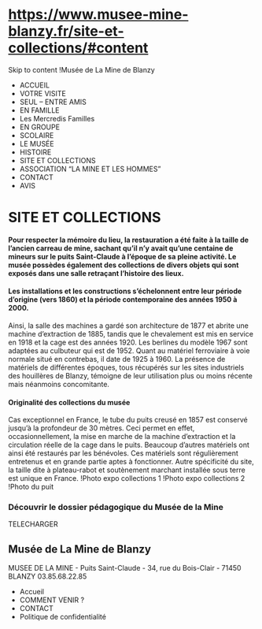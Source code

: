 # https://www.musee-mine-blanzy.fr/site-et-collections/#content

Skip to content
!Musée de La Mine de Blanzy
 * ACCUEIL
 * VOTRE VISITE
 * SEUL – ENTRE AMIS
 * EN FAMILLE
 * Les Mercredis Familles
 * EN GROUPE
 * SCOLAIRE
 * LE MUSÉE
 * HISTOIRE
 * SITE ET COLLECTIONS
 * ASSOCIATION “LA MINE ET LES HOMMES”
 * CONTACT
 * AVIS

# SITE ET COLLECTIONS
#### Pour respecter la mémoire du lieu, la restauration a été faite à la taille de l’ancien carreau de mine, sachant qu’il n’y avait qu’une centaine de mineurs sur le puits Saint-Claude à l’époque de sa pleine activité. Le musée possèdes également des collections de divers objets qui sont exposés dans une salle retraçant l’histoire des lieux.
#### Les installations et les constructions s’échelonnent entre leur période d’origine (vers 1860) et la période contemporaine des années 1950 à 2000.
Ainsi, la salle des machines a gardé son architecture de 1877 et abrite une machine d’extraction de 1885, tandis que le chevalement est mis en service en 1918 et la cage est des années 1920. Les berlines du modèle 1967 sont adaptées au culbuteur qui est de 1952. Quant au matériel ferroviaire à voie normale situé en contrebas, il date de 1925 à 1960. La présence de matériels de différentes époques, tous récupérés sur les sites industriels des houillères de Blanzy, témoigne de leur utilisation plus ou moins récente mais néanmoins concomitante.
#### Originalité des collections du musée
Cas exceptionnel en France, le tube du puits creusé en 1857 est conservé jusqu’à la profondeur de 30 mètres. Ceci permet en effet, occasionnellement, la mise en marche de la machine d’extraction et la circulation réelle de la cage dans le puits. Beaucoup d’autres matériels ont ainsi été restaurés par les bénévoles. Ces matériels sont régulièrement entretenus et en grande partie aptes à fonctionner. Autre spécificité du site, la taille dite à plateau-rabot et soutènement marchant installée sous terre est unique en France.
!Photo expo collections 1 !Photo expo collections 2
!Photo du puit
### Découvrir le dossier pédagogique du Musée de la Mine
TELECHARGER
## Musée de La Mine de Blanzy
MUSEE DE LA MINE - Puits Saint-Claude - 34, rue du Bois-Clair - 71450 BLANZY
03.85.68.22.85
 * Accueil
 * COMMENT VENIR ?
 * CONTACT
 * Politique de confidentialité
